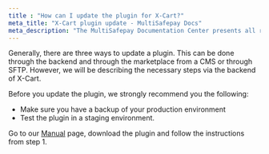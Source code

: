 ```yaml
---
title : "How can I update the plugin for X-Cart?"
meta_title: "X-Cart plugin update - MultiSafepay Docs"
meta_description: "The MultiSafepay Documentation Center presents all relevant information about our Plugins and API. You can also find support pages for Payment Methods, Tools and General Questions as well as the contact details of our Support and Integration Teams."
---
```

Generally, there are three ways to update a plugin. This can be done through the backend and through the marketplace from a CMS or through SFTP. However, we will be describing the necessary steps via the backend of X-Cart.

Before you update the plugin, we strongly recommend you the following:

* Make sure you have a backup of your production environment
* Test the plugin in a staging environment.

Go to our [Manual](/integrations/x-cart/manual) page, download the plugin and follow the instructions from step 1.